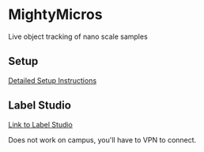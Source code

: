# MightyMicros
Live object tracking of nano scale samples

## Setup
[Detailed Setup Instructions](Setup.md)

## Label Studio
[Link to Label Studio](https://labelstudio.mightymicros.live)

Does not work on campus, you'll have to VPN to connect.